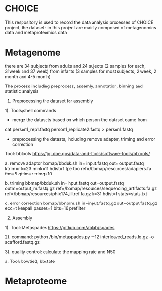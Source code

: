 # CHOICE
This respository is used to record the data analysis processes of CHOICE project, the datasets in this project are mainly composed of metagenomics data and metaproteomics data

# Metagenome

there are 34 subjects from adults and 24 sujects (2 samples for each, 31week and 37 week) from infants (3 samples for most subjects, 2 week, 2 month and 4-5 month)

The process including preprocess, assemly, annotation, binning and statistic analysis
1. Preprocessing the dataset for assembly

 1). Tools/shell commands
 * merge the datasets based on which person the dataset came from

  cat person1_rep1.fastq person1_replicate2.fastq > person1.fastq

  * preprocessing the datasts, including remove adaptor, triming and error correction

   Tool: bbtools 
   https://jgi.doe.gov/data-and-tools/software-tools/bbtools/
   
   a. remove adaptor
   bbmap/bbduk.sh in= input.fastq 
   out= output.fastq ktrim=r k=23 mink=11 hdist=1 tpe tbo 
   ref=/bbmap/resources/adapters.fa ftm=5 qtrim=r trimq=10
   
   b. triming
   bbmap/bbduk.sh in=input.fastq 
   out=output.fastq outm=output_m.fastq.gz 
   ref=/bbmap/resources/sequencing_artifacts.fa.gz 
   ref=/bbmap/resources/phix174_ill.ref.fa.gz k=31 hdist=1 stats=stats.txt
   
   c. error correction
   bbmap/bbnorm.sh in=input.fastq.gz 
   out=output.fastq.gz 
   ecc=t keepall passes=1 bits=16 prefilter
   
   2. Assembly 
   
   1). Tool: Metaspades
   https://github.com/ablab/spades
   
   2). command:
   python /bin/metaspades.py --12 interleaved_reads.fq.gz -o scafford.fastq.gz
   
   3). quality control: calculate the mapping rate and N50
   
   a. Tool: bowtie2, bbstate
   
   
   

  
# Metaproteome

